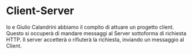 # Client-Server
Io e Giulio Calandrini abbiamo il compito di attuare un progetto client. Questo si occuperà di mandare messaggi al Server sottoforma di richiesta HTTP.
Il server accetterà o rifiuterà la richiesta, inviando un messaggio al Client.
